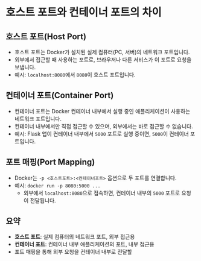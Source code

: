 # 호스트 포트와 컨테이너 포트의 차이

## 호스트 포트(Host Port)
- 호스트 포트는 Docker가 설치된 실제 컴퓨터(PC, 서버)의 네트워크 포트입니다.
- 외부에서 접근할 때 사용하는 포트로, 브라우저나 다른 서비스가 이 포트로 요청을 보냅니다.
- 예시: `localhost:8080`에서 `8080`이 호스트 포트입니다.

## 컨테이너 포트(Container Port)
- 컨테이너 포트는 Docker 컨테이너 내부에서 실행 중인 애플리케이션이 사용하는 네트워크 포트입니다.
- 컨테이너 내부에서만 직접 접근할 수 있으며, 외부에서는 바로 접근할 수 없습니다.
- 예시: Flask 앱이 컨테이너 내부에서 `5000` 포트로 실행 중이면, `5000`이 컨테이너 포트입니다.

## 포트 매핑(Port Mapping)
- Docker는 `-p <호스트포트>:<컨테이너포트>` 옵션으로 두 포트를 연결합니다.
- 예시: `docker run -p 8080:5000 ...`  
  - 외부에서 `localhost:8080`으로 접속하면, 컨테이너 내부의 `5000` 포트로 요청이 전달됩니다.

## 요약
- **호스트 포트**: 실제 컴퓨터의 네트워크 포트, 외부 접근용
- **컨테이너 포트**: 컨테이너 내부 애플리케이션의 포트, 내부 접근용
- 포트 매핑을 통해 외부 요청을 컨테이너 내부로 전달할